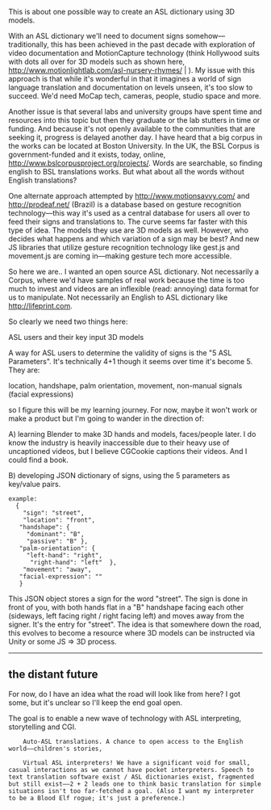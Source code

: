 This is about one possible way to create an ASL dictionary using 3D models.

With an ASL dictionary we'll need to document signs somehow––traditionally, this has been achieved in the past decade with exploration of video documentation and MotionCapture technology (think Hollywood suits with dots all over for 3D models such as shown here, http://www.motionlightlab.com/asl-nursery-rhymes/ | ). My issue with this approach is that while it's wonderful in that it imagines a world of sign language translation and documentation on levels unseen, it's too slow to succeed. We'd need MoCap tech, cameras, people, studio space and more. 

Another issue is that several labs and university groups have spent time and resources into this topic but then they graduate or the lab stutters in time or funding. And because it's not openly available to the communities that are seeking it, progress is delayed another day. I have heard that a big corpus in the works can be located at Boston University. In the UK, the BSL Corpus is government-funded and it exists, today, online, http://www.bslcorpusproject.org/projects/. Words are searchable, so finding english to BSL translations works. But what about all the words without English translations? 

One alternate approach attempted by http://www.motionsavvy.com/ and http://prodeaf.net/ (Brazil) is a database based on gesture recognition technology––this way it's used as a central database for users all over to feed their signs and translations to. The curve seems far faster with this type of idea. The models they use are 3D models as well. However, who decides what happens and which variation of a sign may be best? And new JS libraries that utilize gesture recognition technology like gest.js and movement.js are coming in––making gesture tech more accessible.

So here we are.. I wanted an open source ASL dictionary. Not necessarily a Corpus, where we'd have samples of real work because the time is too much to invest and videos are an inflexible (read: annoying) data format for us to manipulate. Not necessarily an English to ASL dictionary like http://lifeprint.com. 

So clearly we need two things here: 

ASL users and their key input 
3D models 

A way for ASL users to determine the validity of signs is the "5 ASL Parameters". It's technically 4+1 though it seems over time it's become 5. They are: 

location,
handshape,
palm orientation,
movement,
non-manual signals (facial expressions)

so I figure this will be my learning journey. For now, maybe it won't work or make a product but I'm going to wander in the direction of:

A) learning Blender to make 3D hands and models, faces/people later. I do know the industry is heavily inaccessible due to their heavy use of uncaptioned videos, but I believe CGCookie captions their videos. And I could find a book.

B) developing JSON dictionary of signs, using the 5 parameters as key/value pairs. 

    example: 
      {
        "sign": "street",
        "location": "front",
       "handshape": {
         "dominant": "B",
         "passive": "B" },
       "palm-orientation": {
         "left-hand": "right",
          "right-hand": "left"  },
        "movement": "away",
       "facial-expression": ""
       }

This JSON object stores a sign for the word "street". The sign is done in front of you, with both hands flat in a "B" handshape facing each other (sideways, left facing right / right facing left) and moves away from the signer. It's the entry for "street". The idea is that somewhere down the road, this evolves to become a resource where 3D models can be instructed via Unity or some JS => 3D process. 




-------------------------------
the distant future
-------------------------------

For now, do I have an idea what the road will look like from here? I got some, but it's unclear so I'll keep the end goal open. 

The goal is to enable a new wave of technology with ASL interpreting, storytelling and CGI. 
        
        Auto-ASL translations. A chance to open access to the English world––children's stories, 
        
        Virtual ASL interpreters! We have a significant void for small, casual interactions as we cannot have pocket interpreters. Speech to text translation software exist / ASL dictionaries exist, fragmented but still exist––2 + 2 leads one to think basic translation for simple situations isn't too far-fetched a goal. (Also I want my interpreter to be a Blood Elf rogue; it's just a preference.)

        






 


